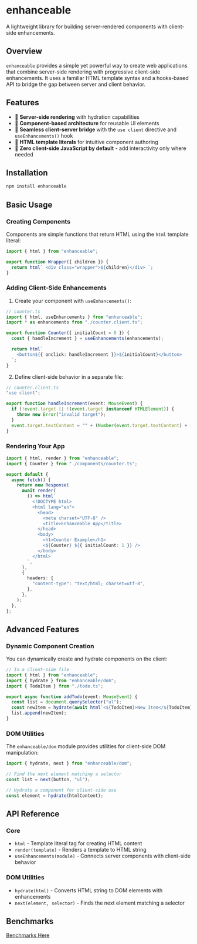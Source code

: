 # enhanceable

A lightweight library for building server-rendered components with client-side enhancements.

## Overview

`enhanceable` provides a simple yet powerful way to create web applications that combine server-side rendering with progressive client-side enhancements. It uses a familiar HTML template syntax and a hooks-based API to bridge the gap between server and client behavior.

## Features

- 🚀 **Server-side rendering** with hydration capabilities
- 🧩 **Component-based architecture** for reusable UI elements
- 🔄 **Seamless client-server bridge** with the `use client` directive and `useEnhancements()` hook
- 📝 **HTML template literals** for intuitive component authoring
- 🔌 **Zero client-side JavaScript by default** - add interactivity only where needed

## Installation

```bash
npm install enhanceable
```

## Basic Usage

### Creating Components

Components are simple functions that return HTML using the `html` template literal:

```ts
import { html } from "enhanceable";

export function Wrapper({ children }) {
  return html` <div class="wrapper">${children}</div> `;
}
```

### Adding Client-Side Enhancements

1. Create your component with `useEnhancements()`:

```ts
// counter.ts
import { html, useEnhancements } from "enhanceable";
import * as enhancements from "./counter.client.ts";

export function Counter({ initialCount = 0 }) {
  const { handleIncrement } = useEnhancements(enhancements);

  return html`
    <button${{ onclick: handleIncrement }}>${initialCount}</button>
  `;
}
```

2. Define client-side behavior in a separate file:

```ts
// counter.client.ts
"use client";

export function handleIncrement(event: MouseEvent) {
  if (!event.target || !(event.target instanceof HTMLElement)) {
    throw new Error("invalid target");
  }
  event.target.textContent = "" + (Number(event.target.textContent) + 1);
}
```

### Rendering Your App

```ts
import { html, render } from "enhanceable";
import { Counter } from "./components/counter.ts";

export default {
  async fetch() {
    return new Response(
      await render(
        () => html`
          <!DOCTYPE html>
          <html lang="en">
            <head>
              <meta charset="UTF-8" />
              <title>Enhanceable App</title>
            </head>
            <body>
              <h1>Counter Example</h1>
              <${Counter} ${{ initialCount: 1 }} />
            </body>
          </html>
        `,
      ),
      {
        headers: {
          "content-type": "text/html; charset=utf-8",
        },
      },
    );
  },
};
```

## Advanced Features

### Dynamic Component Creation

You can dynamically create and hydrate components on the client:

```ts
// In a client-side file
import { html } from "enhanceable";
import { hydrate } from "enhanceable/dom";
import { TodoItem } from "./todo.ts";

export async function addTodo(event: MouseEvent) {
  const list = document.querySelector("ul");
  const newItem = hydrate(await html`<${TodoItem}>New Item</${TodoItem}>`);
  list.append(newItem);
}
```

### DOM Utilities

The `enhanceable/dom` module provides utilities for client-side DOM manipulation:

```ts
import { hydrate, next } from "enhanceable/dom";

// Find the next element matching a selector
const list = next(button, "ul");

// Hydrate a component for client-side use
const element = hydrate(htmlContent);
```

## API Reference

### Core

- `html` - Template literal tag for creating HTML content
- `render(template)` - Renders a template to HTML string
- `useEnhancements(module)` - Connects server components with client-side behavior

### DOM Utilities

- `hydrate(html)` - Converts HTML string to DOM elements with enhancements
- `next(element, selector)` - Finds the next element matching a selector

## Benchmarks

[Benchmarks Here](./bench.txt)
